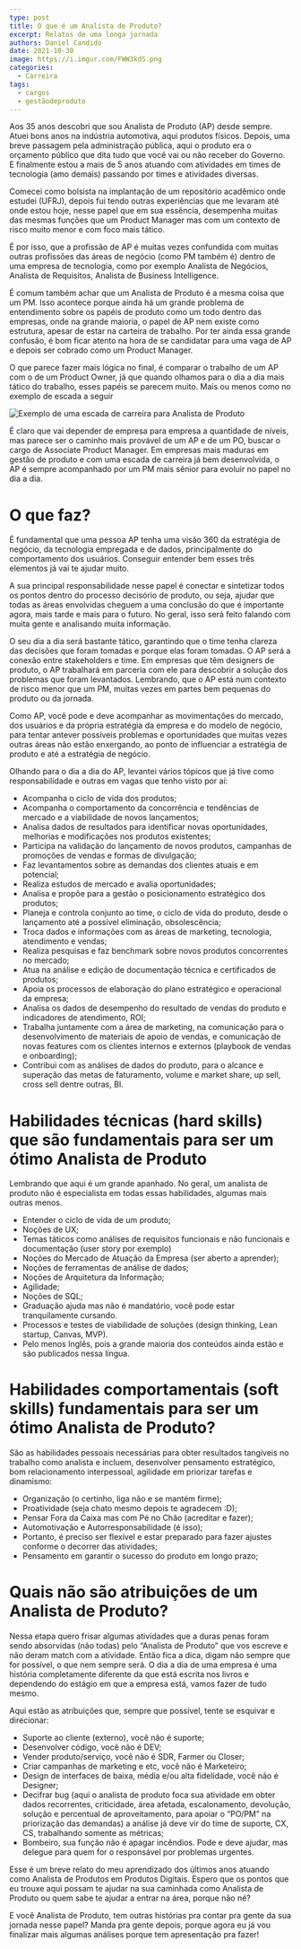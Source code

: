 ```yaml
---
type: post
title: O que é um Analista de Produto?
excerpt: Relatos de uma longa jornada
authors: Daniel Candido
date: 2021-10-30
image: https://i.imgur.com/FWW3kdS.png
categories:
  - Carreira
tags:
  - cargos
  - gestãodeproduto
---
```


Aos 35 anos descobri que sou Analista de Produto (AP) desde sempre. Atuei bons anos na indústria automotiva, aqui produtos físicos. Depois, uma breve passagem pela administração pública, aqui o produto era o orçamento público que dita tudo que você vai ou não receber do Governo. E finalmente estou a mais de 5 anos atuando com atividades em times de tecnologia (amo demais) passando por times e atividades diversas.

Comecei como bolsista na implantação de um repositório acadêmico onde estudei (UFRJ), depois fui tendo outras experiências que me levaram até onde estou hoje, nesse papel que em sua essência, desempenha muitas das mesmas funções que um Product Manager mas com um contexto de risco muito menor e com foco mais tático.

É por isso, que a profissão de AP é muitas vezes confundida com muitas outras profissões das áreas de negócio (como PM também é) dentro de uma empresa de tecnologia, como por exemplo Analista de Negócios, Analista de Requisitos, Analista de Business Intelligence.

É comum também achar que um Analista de Produto é a mesma coisa que um PM. Isso acontece porque ainda há um grande problema de entendimento sobre os papéis de produto como um todo dentro das empresas, onde na grande maioria, o papel de AP nem existe como estrutura, apesar de estar na carteira de trabalho. Por ter ainda essa grande confusão, é bom ficar atento na hora de se candidatar para uma vaga de AP e depois ser cobrado como um Product Manager.

O que parece fazer mais lógica no final, é comparar o trabalho de um AP com o de um Product Owner, já que quando olhamos para o dia a dia mais tático do trabalho, esses papéis se parecem muito. Mais ou menos como no exemplo de escada a seguir


![](/images/posts/o-que-e-um-analista-de-produto-1.png "Exemplo de uma escada de carreira para Analista de Produto")


É claro que vai depender de empresa para empresa a quantidade de níveis, mas parece ser o caminho mais provável de um AP e de um PO, buscar o cargo de Associate Product Manager. Em empresas mais maduras em gestão de produto e com uma escada de carreira já bem desenvolvida, o AP é sempre acompanhado por um PM mais sênior para evoluir no papel no dia a dia.

# O que faz?

É fundamental que uma pessoa AP tenha uma visão 360 da estratégia de negócio, da tecnologia empregada e de dados, principalmente do comportamento dos usuários. Conseguir entender bem esses três elementos já vai te ajudar muito.

A sua principal responsabilidade nesse papel é conectar e sintetizar todos os pontos dentro do processo decisório de produto, ou seja, ajudar que todas as áreas envolvidas cheguem a uma conclusão do que é importante agora, mais tarde e mais para o futuro. No geral, isso será feito falando com muita gente e analisando muita informação.

O seu dia a dia será bastante tático, garantindo que o time tenha clareza das decisões que foram tomadas e porque elas foram tomadas. O AP será a conexão entre stakeholders e time. Em empresas que têm designers de produto, o AP trabalhará em parceria com ele para descobrir a solução dos problemas que foram levantados. Lembrando, que o AP está num contexto de risco menor que um PM, muitas vezes em partes bem pequenas do produto ou da jornada.

Como AP, você pode e deve acompanhar as movimentações do mercado, dos usuários e da própria estratégia da empresa e do modelo de negócio, para tentar antever possíveis problemas e oportunidades que muitas vezes outras áreas não estão enxergando, ao ponto de influenciar a estratégia de produto e até a estratégia de negócio.

Olhando para o dia a dia do AP, levantei vários tópicos que já tive como responsabilidade e outras em vagas que tenho visto por aí:

* Acompanha o ciclo de vida dos produtos;
* Acompanha o comportamento da concorrência e tendências de mercado e a viabilidade de novos lançamentos;
* Analisa dados de resultados para identificar novas oportunidades, melhorias e modificações nos produtos existentes;
* Participa na validação do lançamento de novos produtos, campanhas de promoções de vendas e formas de divulgação;
* Faz levantamentos sobre as demandas dos clientes atuais e em potencial;
* Realiza estudos de mercado e avalia oportunidades;
* Analisa e propõe para a gestão o posicionamento estratégico dos produtos;
* Planeja e controla conjunto ao time, o ciclo de vida do produto, desde o lançamento até a possível eliminação, obsolescência;
* Troca dados e informações com as áreas de marketing, tecnologia, atendimento e vendas;
* Realiza pesquisas e faz benchmark sobre novos produtos concorrentes no mercado;
* Atua na análise e edição de documentação técnica e certificados de produtos;
* Apoia os processos de elaboração do plano estratégico e operacional da empresa;
* Analisa os dados de desempenho do resultado de vendas do produto e indicadores de atendimento, ROI;
* Trabalha juntamente com a área de marketing, na comunicação para o desenvolvimento de materiais de apoio de vendas, e comunicação de novas features com os clientes internos e externos (playbook de vendas e onboarding);
* Contribui com as análises de dados do produto, para o alcance e superação das metas de faturamento, volume e market share, up sell, cross sell dentre outras, BI.


# Habilidades técnicas (hard skills) que são fundamentais para ser um ótimo Analista de Produto

Lembrando que aqui é um grande apanhado. No geral, um analista de produto não é especialista em todas essas habilidades, algumas mais outras menos.

* Entender o ciclo de vida de um produto;
* Noções de UX;
* Temas táticos como análises de requisitos funcionais e não funcionais e documentação (user story por exemplo)
* Noções do Mercado de Atuação da Empresa (ser aberto a aprender);
* Noções de ferramentas de análise de dados;
* Noções de Arquitetura da Informação;
* Agilidade;
* Noções de SQL;
* Graduação ajuda mas não é mandatório, você pode estar tranquilamente cursando.
* Processos e testes de viabilidade de soluções (design thinking, Lean startup, Canvas, MVP).
* Pelo menos Inglês, pois a grande maioria dos conteúdos ainda estão e são publicados nessa língua.

# Habilidades comportamentais (soft skills) fundamentais para ser um ótimo Analista de Produto?

São as habilidades pessoais necessárias para obter resultados tangíveis no trabalho como analista e incluem, desenvolver pensamento estratégico, bom relacionamento interpessoal, agilidade em priorizar tarefas e dinamismo:

* Organização (o certinho, liga não e se mantém firme);
* Proatividade (seja chato mesmo depois te agradecem :D);
* Pensar Fora da Caixa mas com Pé no Chão (acreditar e fazer);
* Automotivação e Autorresponsabilidade (é isso);
* Portanto, é preciso ser flexível e estar preparado para fazer ajustes conforme o decorrer das atividades;
* Pensamento em garantir o sucesso do produto em longo prazo;


# Quais não são atribuições de um Analista de Produto? 

Nessa etapa quero frisar algumas atividades que a duras penas foram sendo absorvidas (não todas) pelo “Analista de Produto” que vos escreve e não deram match com a atividade. Então fica a dica, digam não sempre que for possível, o que nem sempre será. O dia a dia de uma empresa é uma história completamente diferente da que está escrita nos livros e dependendo do estágio em que a empresa está, vamos fazer de tudo mesmo.

Aqui estão as atribuições que, sempre que possível, tente se esquivar e direcionar:

* Suporte ao cliente (externo), você não é suporte;
* Desenvolver código, você não é DEV;
* Vender produto/serviço, você não é SDR, Farmer ou Closer;
* Criar campanhas de marketing e etc, você não é Marketeiro;
* Design de interfaces de baixa, média e/ou alta fidelidade, você não é Designer;
* Decifrar bug (aqui o analista de produto foca sua atividade em obter dados recorrentes, criticidade, área afetada, escalonamento, devolução, solução e percentual de aproveitamento, para apoiar o “PO/PM” na priorização das demandas) a análise já deve vir do time de suporte, CX, CS, trabalhando somente as métricas;
* Bombeiro, sua função não é apagar incêndios. Pode e deve ajudar, mas delegue para quem for o responsável por problemas urgentes.

Esse é um breve relato do meu aprendizado dos últimos anos atuando como Analista de Produtos em Produtos Digitais. Espero que os pontos que eu trouxe aqui possam te ajudar na sua caminhada como Analista de Produto ou quem sabe te ajudar a entrar na área, porque não né?

E você Analista de Produto, tem outras histórias pra contar pra gente da sua jornada nesse papel? Manda pra gente depois, porque agora eu já vou finalizar mais algumas análises porque tem apresentação pra fazer!
